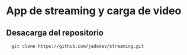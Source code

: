 # App de streaming y carga de video

## Desacarga del repositorio

```
  git clone https://github.com/jadodev/streaming.git
```
